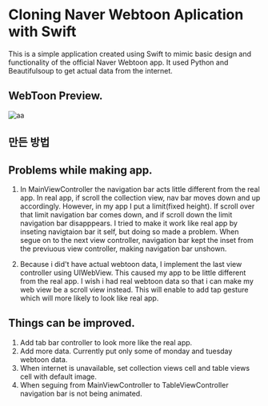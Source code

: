 # Cloning Naver Webtoon Aplication with Swift 

This is a simple application created using Swift to mimic basic design and functionality of the official Naver Webtoon app. It used Python and Beautifulsoup to get actual data from the internet.



## WebToon Preview.

![aa](https://user-images.githubusercontent.com/48948578/111142095-a51c1800-85c7-11eb-9b25-de70c05887b2.gif)


## 만든 방법

## Problems while making app.

1. In MainViewController the navigation bar acts little different from the real app. In real app, if scroll the collection view, nav bar moves down and up accordingly. However, in my app I put a limit(fixed height). If scroll over that limit navigation bar comes down, and if scroll down the limit navigation bar disapppears. I tried to make it work like real app by inseting navigtaion bar it self, but doing so made a problem. When segue on to the next view controller, navigation bar kept the inset from the previuous view controller, making navigation bar unshown. 

2. Because i did't have actual webtoon data, I implement the last view controller using UIWebView. This caused my app to be little different from the real app. I wish i had real webtoon data so that i can make my web view be a scroll view instead. This will enable to add tap gesture which will more likely to look like real app.


## Things can be improved.

1. Add tab bar controller to look more like the real app.
2. Add more data. Currently put only some of monday and tuesday webtoon data.
3. When internet is unavailable, set collection views cell and table views cell with default image.
4. When seguing from MainViewController to TableViewController navigation bar is not being animated. 



